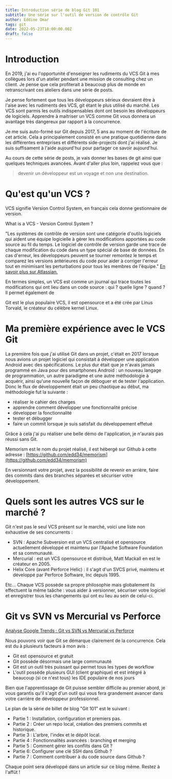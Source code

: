 ```yaml
---
title: Introduction série de blog Git 101
subtitle: Une série sur l'outil de version de contrôle Git
author: Eddine Omar
tags: git
date: 2022-05-23T18:00:00.00Z
draft: false
---
```

# Introduction
En 2019, j'ai eu l'opportunité d'enseigner les rudiments du VCS Git à mes collègues lors d'un atelier pendant une mission de consulting chez un client. Je pense que cela profiterait à beaucoup plus de monde en retranscrivant ces ateliers dans une série de posts.

Je pense fortement que tous les développeurs sérieux devraient être à l'aise avec les rudiments des VCS, git étant le plus utilisé du marché. Les VCS sont parmis les outils indispensables dont ont besoin les développeurs de logiciels. Apprendre à maitriser un VCS comme Git vous donnera un avantage très dangereux par rapport à la concurrence.

Je me suis auto-formé sur Git depuis 2017, 5 ans au moment de l'écriture de cet article. Cela a principalement consisté en une pratique quotidienne dans les différentes entreprises et différents side-projects dont j'ai réalisé. Je suis suffisament à l'aide aujourd'hui pour partager ce savoir aujourd'hui.

Au cours de cette série de posts, je vais donner les bases de git ainsi que quelques techniques avancées.
Avant d'aller plus loin, rappelez vous que :
> devenir un développeur est un voyage et non une destination.


# Qu'est qu'un VCS ?
VCS signifie Version Control System, en français cela donne gestionnaire de version.

What is a VCS - Version Control System ?

"Les systèmes de contrôle de version sont une catégorie d'outils logiciels qui aident une équipe logicielle à gérer les modifications apportées au code source au fil du temps. Le logiciel de contrôle de version garde une trace de chaque modification du code dans un type spécial de base de données. En cas d'erreur, les développeurs peuvent se tourner remontez le temps et comparez les versions antérieures du code pour aider à corriger l'erreur tout en minimisant les perturbations pour tous les membres de l'équipe." [En savoir plus sur Atlassian.](https://www.atlassian.com/git/tutorials/what-is-version-control)

En termes simples, un VCS est comme un journal qui trace toutes les modifications qui ont lieu dans un code source : qui ? quelle ligne ? quand ? Il permet également de 

Git est le plus populaire VCS, il est opensource et a été crée par Linus Torvald, le créateur du célèbre kernel Linux.


# Ma première expérience avec le VCS Git

La première fois que j'ai utilisé Git dans un projet, c'était en 2017 lorsque nous avions un projet logiciel qui consistait à développer une application Android avec des spécifications. Le plus dur était que je n'avais jamais programmé en Java pour des smartphones Android : un nouveau langage de programmation, un autre paradigme et une autre méthodologie à acquérir, ainsi qu'une nouvelle façon de déboguer et de tester l'application. Donc le flux de développement était un peu chaotique au début, ma méthodologie fut la suivante :
 - réaliser le cahier des charges
 - apprendre comment développer une fonctionnalité précise
 - développer la fonctionnalité
 - tester et débugger
 - faire un commit lorsque je suis satisfait du développement effetué

Grâce à cela j'ai pu réaliser une belle démo de l'application, je n'aurais pas réussi sans Git.

Memorism est le nom du projet réalisé, il est hébergé sur Github à cette adresse : [https://github.com/edd34/memorism](https://github.com/edd34/memorism)

En versionnant votre projet, avez la possibilité de revenir en arrière, faire des commits dans des branches séparées et sécuriser votre développement.

# Quels sont les autres VCS sur le marché ?

Git n'est pas le seul VCS présent sur le marché, voici une liste non exhaustive de ses concurrents :
 - SVN : Apache Subversion est un VCS centralisé et opensource actuellement développé et maintenu par l'Apache Software Foundation et sa communauté.
 - Mercurial : est un VCS opensource et distribué, Matt Mackall en est le créateur en 2005.
 - Helix Core (avant Perforce Helic) : il s'agit d'un SVCS privé, maintenu et développé par Perforce Software, Inc depuis 1995.

Etc... Chaque VCS possède sa propre philosophie mais globalement ils effectuent la même taâche : vous aider à versionner, sécuriser votre logiciel et enregistrer tous les changements qui ont eu lieu au sein de celui-ci.


# Git vs SVN vs Mercurial vs Perforce
[Analyse Google Trends : Git vs SVN vs Mercurial vs Perforce](https://trends.google.com/trends/explore?geo=FR&q=git,svn,mercurial,perforce)

Nous pouvons voir que Git se démarque clairement de la concurrence. Cela est du à plusieurs facteurs à mon avis :
- Git est opensource et gratuit
- Git possède désormais une large communauté
- Git est un outil très puissant qui permet tous les types de workflow
- L'outil possède plusieurs GUI (client graphique) et est intégré à beaucoup (si ce n'est tous) les IDE populaire de nos jours

Bien que l'apprentissage de Git puisse sembler difficile au premier abord, je vous garantis qu'il s'agit d'un outil qui vous fera grandement avancer dans votre carrière de développeur professionnel.


Le plan de la série de billet de blog "Git 101" est le suivant :
- Partie 1 : Installation, configuration et premiers pas.
- Partie 2 : Créer un repo local, création des premiers commits et historique.
- Partie 3 : L'arbre, l'index et le dépôt local.
- Partie 4 : Fonctionnalités avancées : branching et merging
- Partie 5 : Comment gérer les conflits dans Git ?
- Partie 6: Configurer une clé SSH dans Github ?
- Partie 7 : Comment contribuer à du code source dans Github ?

Chaque point sera développé dans un article sur ce blog même. Restez à l'affût !
